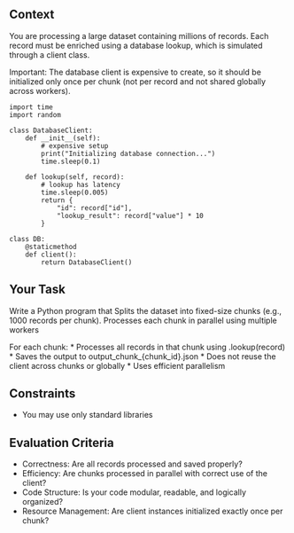 ## Context
You are processing a large dataset containing millions of records. Each record must be enriched using a database lookup, which is simulated through a client class.

Important:
The database client is expensive to create, so it should be initialized only once per chunk (not per record and not shared globally across workers).


```
import time
import random

class DatabaseClient:
    def __init__(self):
        # expensive setup
        print("Initializing database connection...")
        time.sleep(0.1)

    def lookup(self, record):
        # lookup has latency
        time.sleep(0.005)
        return {
            "id": record["id"],
            "lookup_result": record["value"] * 10
        }

class DB:
    @staticmethod
    def client():
        return DatabaseClient()
```

## Your Task
Write a Python program that Splits the dataset into fixed-size chunks (e.g., 1000 records per chunk). Processes each chunk in parallel using multiple workers

For each chunk:
    * Processes all records in that chunk using .lookup(record)
    * Saves the output to output_chunk_{chunk_id}.json
    * Does not reuse the client across chunks or globally
    * Uses efficient parallelism 

## Constraints
* You may use only standard libraries

## Evaluation Criteria
* Correctness: Are all records processed and saved properly?
* Efficiency: Are chunks processed in parallel with correct use of the client?
* Code Structure: Is your code modular, readable, and logically organized?
* Resource Management: Are client instances initialized exactly once per chunk?